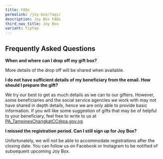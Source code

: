 ```yaml
---
title: FAQs
permalink: /joy-box/faqs/
description: Joy Box FAQs
third_nav_title: Joy Box
variant: tiptap
---
```

Frequently Asked Questions
--------------------------


**When and where can I drop off my gift box?**

More details of the drop off will be shared when available. 

**I do not have sufficient details of my beneficiary from the email. How should I prepare the gift?**

We try our best to get as much details as we can to our gifters. However, some beneficiaries and the social service agencies we work with may not have shared in depth details, hence we are only able to provide basic information. If you will like some suggestion of gifts that may be of helpful to your beneficiary, feel free to write to us at [PA\_TampinesChangkatCC@pa.gov.sg](mailto:PA_TampinesChangkatCC@pa.gov.sg).

**I missed the registration period. Can I still sign up for Joy Box?**

Unfortunately, we will not be able to accommodate registrations after the closing date. You can follow us on Facebook or Instagram to be notified of subsequent upcoming Joy Box.